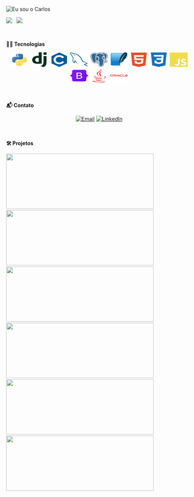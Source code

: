 ![Eu sou o Carlos](https://readme-typing-svg.herokuapp.com/?color=70a5fd&size=28&center=true&vCenter=true&width=1000&lines=Bem-vindo(a)+ao+meu+reposit%C3%B3rio!+👋;Sou+o+Carlos,+estudante+de+Engenharia+de+Software+%F0%9F%98%8A;&theme=tokyonight)

<!--Sou estudante de **Engenharia de Software na Universidade de Brasília (UnB)**. Iniciei minha trajetória na área de TI em 2019, e em 2021 me formei no Ensino Médio Técnico como Técnico em Informática. Desde então venho aprofundando meu conhecimento em desenvolvimento de software e programação. -->

<img src="https://github-readme-stats.vercel.app/api?username=carlos-kadu&show_icons=true&theme=tokyonight&hide_border=true" height="190em">  
<img src="https://github-readme-stats.vercel.app/api/top-langs/?username=carlos-kadu&langs_count=10&layout=compact&theme=tokyonight&hide_border=true" height="190em">

<br>

**👨‍💻 Tecnologias**
<br>
<div style="text-align: center; margin: auto;">
  <img alt="Python" height="40" width="50" src="https://raw.githubusercontent.com/devicons/devicon/master/icons/python/python-original.svg">
  <img alt="Django" height="40" width="50" src="https://raw.githubusercontent.com/devicons/devicon/master/icons/django/django-plain.svg">
  <img alt="C" height="40" width="50" src="https://raw.githubusercontent.com/devicons/devicon/master/icons/c/c-plain.svg">
  <img alt="Mysql" height="40" width="50" src="https://raw.githubusercontent.com/devicons/devicon/master/icons/mysql/mysql-original.svg">
  <img alt="PostgreSQL" height="40" width="50" src="https://raw.githubusercontent.com/devicons/devicon/master/icons/postgresql/postgresql-plain.svg">
  <img alt="SQLite" height="40" width="50" src="https://raw.githubusercontent.com/devicons/devicon/master/icons/sqlite/sqlite-original.svg">
  <img alt="HTML" height="40" width="50" src="https://raw.githubusercontent.com/devicons/devicon/master/icons/html5/html5-plain.svg">
  <img alt="CSS" height="40" width="50" src="https://raw.githubusercontent.com/devicons/devicon/master/icons/css3/css3-plain.svg">
  <img alt="Js" height="40" width="50" src="https://raw.githubusercontent.com/devicons/devicon/master/icons/javascript/javascript-plain.svg">
  <img alt="Bootstrap" height="40" width="50" src="https://raw.githubusercontent.com/devicons/devicon/master/icons/bootstrap/bootstrap-original.svg">
  <img alt="Java" height="40" width="50" src="https://raw.githubusercontent.com/devicons/devicon/master/icons/java/java-plain.svg">
  <img alt="Oracle" height="40" width="50" src="https://raw.githubusercontent.com/devicons/devicon/master/icons/oracle/oracle-original.svg">
</div>
<br><br>

**📬 Contato**
<br>
<div style="text-align: center; margin: auto;">
  <a href="mailto:carlos.edu.rodrigues831@gmail.com"><img src="https://img.shields.io/badge/Gmail-D14836?style=for-the-badge&logo=gmail&logoColor=white" alt="Email"></a>
  <a href="https://www.linkedin.com/in/carlos-eduardo-rodrigues-645686358" target="_blank"><img src="https://img.shields.io/badge/LinkedIn-0077B5?style=for-the-badge&logo=linkedin&logoColor=white" alt="LinkedIn"></a>
</div>

<br><br>
**🛠️ Projetos**
<div style="display: in-line">
<a href="https://github.com/carlos-kadu/calcmedia" target="_blank"><img src="https://github-readme-stats.vercel.app/api/pin/?username=carlos-kadu&repo=calcmedia&hide_border=true&theme=tokyonight" width="400px" height="150px"></a>  
<a href="https://github.com/carlos-kadu/score_watch" target="_blank"><img src="https://github-readme-stats.vercel.app/api/pin/?username=carlos-kadu&repo=score_watch&theme=tokyonight&hide_border=true" width="400px" height="150px"></a>  
<a href="https://github.com/unb-mds/2023-2-Squad04" target="_blank"><img src="https://github-readme-stats.vercel.app/api/pin/?username=unb-mds&repo=2023-2-Squad04&theme=tokyonight&hide_border=true" width="400px" height="150px"></a>  
<a href="https://github.com/carlos-kadu/projeto_ATM" target="_blank"><img src="https://github-readme-stats.vercel.app/api/pin/?username=carlos-kadu&repo=projeto_ATM&theme=tokyonight&hide_border=true" width="400px" height="150px"></a>  
<a href="https://github.com/carlos-kadu/SBD2" target="_blank"><img src="https://github-readme-stats.vercel.app/api/pin/?username=carlos-kadu&repo=SBD2&theme=tokyonight&hide_border=true" width="400px" height="150px"></a>  
<a href="https://github.com/carlos-kadu/TPPE" target="_blank"><img src="https://github-readme-stats.vercel.app/api/pin/?username=carlos-kadu&repo=TPPE&theme=tokyonight&hide_border=true" width="400px" height="150px"></a>  
</div>

